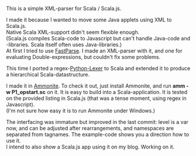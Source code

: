 This is a simple XML-parser for Scala / Scala.js.

I made it because I wanted to move some Java applets using XML to Scala.js.<br>
Native Scala XML-support didn't seem flexible enough.<br>
(Scala.js compiles Scala-code to Javascript but can't handle Java-code and -libraries. Scala itself often uses Java-libraries.)<br>
At first I tried to use [FastParse](http://www.lihaoyi.com/fastparse/).
I made an XML-parser with it, and one for evaluating Double-expressions,
but couldn't fix some problems.

This time I ported a regex-[Python-Lexer](http://code.activestate.com/recipes/65125-xml-lexing-shallow-parsing/)
to Scala and extended it to produce a hierarchical Scala-datastructure.

 I made it in [Ammonite](http://ammonite.io/#Ammonite).
 To check it out, just install Ammonite, and run **amm -w P1_opstart.sc** on it.
 It is easy to build into a Scala-application.
 It is tested on the provided listing in Scala.js (that was a tense moment, using regex in Javascript).<br>
 (I'm not sure how easy it is to run Ammonite under Windows.)

 The interfacing was immature but improved in the last commit: level is a var now, and can be adjusted after rearrangements, and
 namespaces are separated from tagnames. The example-code shows you a direction how to use it.<br>
I intend to also show a Scala.js app using it on my blog. Working on it.
